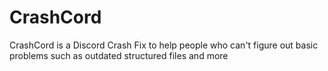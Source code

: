 # CrashCord
CrashCord is a Discord Crash Fix to help people who can't figure out basic problems such as outdated structured files and more 
